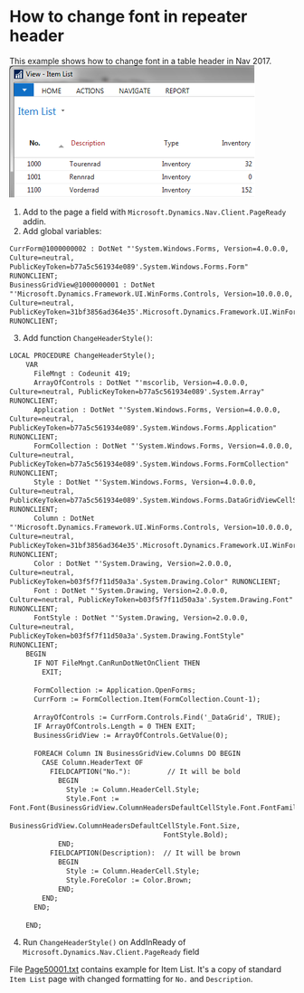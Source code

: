 # How to change font in repeater header
This example shows how to change font in a table header in Nav 2017.
![ItemList](ItemList.png)
1. Add to the page a field with `Microsoft.Dynamics.Nav.Client.PageReady` addin.
2. Add global variables:
```
CurrForm@1000000002 : DotNet "'System.Windows.Forms, Version=4.0.0.0, Culture=neutral, PublicKeyToken=b77a5c561934e089'.System.Windows.Forms.Form" RUNONCLIENT;
BusinessGridView@1000000001 : DotNet "'Microsoft.Dynamics.Framework.UI.WinForms.Controls, Version=10.0.0.0, Culture=neutral, PublicKeyToken=31bf3856ad364e35'.Microsoft.Dynamics.Framework.UI.WinForms.Controls.BusinessGridView" RUNONCLIENT;
```
3. Add function `ChangeHeaderStyle()`: 
```
LOCAL PROCEDURE ChangeHeaderStyle();
    VAR
      FileMngt : Codeunit 419;
      ArrayOfControls : DotNet "'mscorlib, Version=4.0.0.0, Culture=neutral, PublicKeyToken=b77a5c561934e089'.System.Array" RUNONCLIENT;
      Application : DotNet "'System.Windows.Forms, Version=4.0.0.0, Culture=neutral, PublicKeyToken=b77a5c561934e089'.System.Windows.Forms.Application" RUNONCLIENT;
      FormCollection : DotNet "'System.Windows.Forms, Version=4.0.0.0, Culture=neutral, PublicKeyToken=b77a5c561934e089'.System.Windows.Forms.FormCollection" RUNONCLIENT;
      Style : DotNet "'System.Windows.Forms, Version=4.0.0.0, Culture=neutral, PublicKeyToken=b77a5c561934e089'.System.Windows.Forms.DataGridViewCellStyle" RUNONCLIENT;
      Column : DotNet "'Microsoft.Dynamics.Framework.UI.WinForms.Controls, Version=10.0.0.0, Culture=neutral, PublicKeyToken=31bf3856ad364e35'.Microsoft.Dynamics.Framework.UI.WinForms.Controls.BusinessGridViewColumn" RUNONCLIENT;
      Color : DotNet "'System.Drawing, Version=2.0.0.0, Culture=neutral, PublicKeyToken=b03f5f7f11d50a3a'.System.Drawing.Color" RUNONCLIENT;
      Font : DotNet "'System.Drawing, Version=2.0.0.0, Culture=neutral, PublicKeyToken=b03f5f7f11d50a3a'.System.Drawing.Font" RUNONCLIENT;
      FontStyle : DotNet "'System.Drawing, Version=2.0.0.0, Culture=neutral, PublicKeyToken=b03f5f7f11d50a3a'.System.Drawing.FontStyle" RUNONCLIENT;
    BEGIN
      IF NOT FileMngt.CanRunDotNetOnClient THEN
        EXIT;

      FormCollection := Application.OpenForms;
      CurrForm := FormCollection.Item(FormCollection.Count-1);

      ArrayOfControls := CurrForm.Controls.Find('_DataGrid', TRUE);
      IF ArrayOfControls.Length = 0 THEN EXIT;
      BusinessGridView := ArrayOfControls.GetValue(0);

      FOREACH Column IN BusinessGridView.Columns DO BEGIN
        CASE Column.HeaderText OF
          FIELDCAPTION("No."):         // It will be bold
            BEGIN
              Style := Column.HeaderCell.Style;
              Style.Font := Font.Font(BusinessGridView.ColumnHeadersDefaultCellStyle.Font.FontFamily,
                                      BusinessGridView.ColumnHeadersDefaultCellStyle.Font.Size,
                                      FontStyle.Bold);
            END;
          FIELDCAPTION(Description):  // It will be brown
            BEGIN
              Style := Column.HeaderCell.Style;
              Style.ForeColor := Color.Brown;
            END;
        END;
      END;

    END;
```
4. Run `ChangeHeaderStyle()` on AddInReady of `Microsoft.Dynamics.Nav.Client.PageReady` field

File [Page50001.txt](Page50001.txt) contains example for Item List. It's a copy of standard `Item List` page with changed formatting for `No.` and `Description`.
